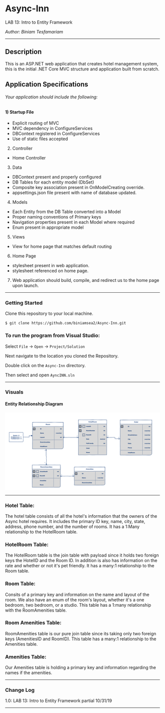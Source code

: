 # Async-Inn

LAB 13: Intro to Entity Framework  

*Author: Biniam Tesfamariam*

----

## Description
This is an ASP.NET web application that creates hotel management system, 
this is the initial .NET Core MVC structure and application built from scratch.

## Application Specifications
###### Your application should include the following:  

#### 1) Startup File  
- Explicit routing of MVC  
- MVC dependency in ConfigureServices  
- DBContext registered in ConfigureServices  
- Use of static files accepted  
2) Controller  
- Home Controller  
3) Data  
- DBContext present and properly configured  
- DB Tables for each entity model (DbSet<T>)  
- Composite key association present in OnModelCreating override.  
- appsettings.json file present with name of database updated.  
4) Models  
- Each Entity from the DB Table converted into a Model  
- Proper naming conventions of Primary keys  
- Navigation properties present in each Model where required  
- Enum present in appropriate model  
5) Views  
- View for home page that matches default routing  
6) Home Page  
- stylesheet present in web application.  
- stylesheet referenced on home page.  
7) Web application should build, compile, and redirect us to the home page upon launch.  


---

### Getting Started
Clone this repository to your local machine.

```
$ git clone https://github.com/biniamsea2/Async-Inn.git
```

### To run the program from Visual Studio:
Select ```File``` -> ```Open``` -> ```Project/Solution```

Next navigate to the location you cloned the Repository.

Double click on the ```Async-Inn``` directory.

Then select and open ```AyncINN.sln```

---

### Visuals

#### Entity Relationship Diagram
![Image 1](https://github.com/biniamsea2/Async-Inn/blob/master/AsyncInn2.png)

---
### Hotel Table:  
The hotel table consists of all the hotel's information that the owners of the Async hotel requires. It includes the primary ID key, name, city, state, address, phone number, and the number of rooms. It has a 1:Many relationship to the HotelRoom table. 

### HotelRoom Table:  
The HotelRoom table is the join table with payload since it holds two foreign keys the HotelID and the Room ID. In addition is also has information on the rate and whether or not it's pet friendly. It has a many:1 relationship to the Room table.

### Room Table:  
Consits of a primary key and information on the name and layout of the room. We also have an enum of the room's layout, whether it's a one bedroom, two bedroom, or a studio. This table has a 1:many relationship with the RoomAmenities table.

### Room Amenities Table:  
RoomAmenities table is our pure join table since its taking only two foreign keys (AmenitiesID and RoomID). This table has a many:1 relationship to the Amenities table.

### Amenities Table:  
Our Amenities table is holding a primary key and information regarding the names if the amenities.

---

### Change Log
1.0: LAB 13: Intro to Entity Framework partial 10/31/19

------------------------------
